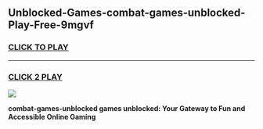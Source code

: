 
## Unblocked-Games-combat-games-unblocked-Play-Free-9mgvf
<h3>
<a href="https://premium76.site?title=combat-games-unblocked&ref=19M">CLICK TO PLAY</a></h3>
<hr>

<h3>
<a href="https://premium76.site?title=combat-games-unblocked&ref=19M">CLICK 2 PLAY</a>
  
</h3>

<a href="https://premium76.site?title=combat-games-unblocked&ref=19M"><img src="https://clearcache.store/games.png"></a>


**combat-games-unblocked games unblocked: Your Gateway to Fun and Accessible Online Gaming**
